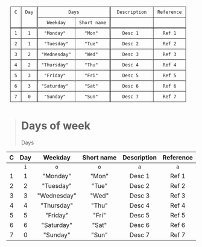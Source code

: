```text
 ┌───┬─────╥──────────────────────────╥───────────────┬───────────┐
 │ C │ Day ║           Days           ║  Description  │ Reference │
 │   │     ╟─────────────┬────────────╫───────────────┼───────────┤
 │   │     ║   Weekday   │ Short name ║               │           │
 ╞═══╪═════╬═════════════╪════════════╬═══════════════╪═══════════╡
 │ 1 │  1  ║  "Monday"   │   "Mon"    ║    Desc 1     │   Ref 1   │
 ├───┼─────╫─────────────┼────────────╫───────────────┼───────────┤
 │ 2 │  1  ║  "Tuesday"  │   "Tue"    ║    Desc 2     │   Ref 2   │
 ├───┼─────╫─────────────┼────────────╫───────────────┼───────────┤
 │ 3 │  2  ║ "Wednesday" │   "Wed"    ║    Desc 3     │   Ref 3   │
 ├───┼─────╫─────────────┼────────────╫───────────────┼───────────┤
 │ 4 │  2  ║ "Thursday"  │   "Thu"    ║    Desc 4     │   Ref 4   │
 ├───┼─────╫─────────────┼────────────╫───────────────┼───────────┤
 │ 5 │  3  ║  "Friday"   │   "Fri"    ║    Desc 5     │   Ref 5   │
 ├───┼─────╫─────────────┼────────────╫───────────────┼───────────┤
 │ 6 │  3  ║ "Saturday"  │   "Sat"    ║    Desc 6     │   Ref 6   │
 ├───┼─────╫─────────────┼────────────╫───────────────┼───────────┤
 │ 7 │  0  ║  "Sunday"   │   "Sun"    ║    Desc 7     │   Ref 7   │
 └───┴─────╨─────────────┴────────────╨───────────────┴───────────┘
```

> # Days of week
> Days
  
| C | Day |   Weekday   | Short name | Description | Reference |
|:-:|:---:|:-----------:|:----------:|:-----------:|:---------:|
|   | `i` |     `o`     |    `o`     |     `a`     |    `a`    |
| 1 |  1  |  "Monday"   |   "Mon"    |   Desc 1    |   Ref 1   |
| 2 |  2  |  "Tuesday"  |   "Tue"    |   Desc 2    |   Ref 2   |
| 3 |  3  | "Wednesday" |   "Wed"    |   Desc 3    |   Ref 3   |
| 4 |  4  | "Thursday"  |   "Thu"    |   Desc 4    |   Ref 4   |
| 5 |  5  |  "Friday"   |   "Fri"    |   Desc 5    |   Ref 5   |
| 6 |  6  | "Saturday"  |   "Sat"    |   Desc 6    |   Ref 6   |
| 7 |  0  |  "Sunday"   |   "Sun"    |   Desc 7    |   Ref 7   |
